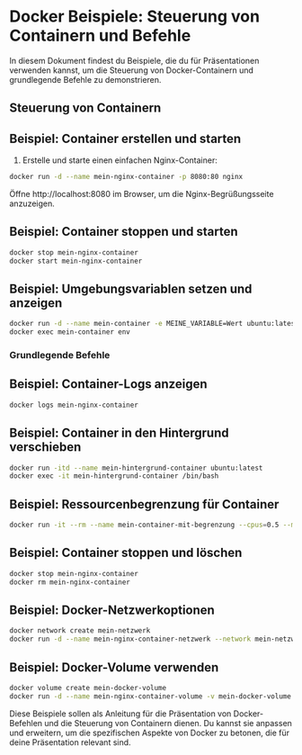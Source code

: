 # Docker Beispiele: Steuerung von Containern und Befehle

In diesem Dokument findest du Beispiele, die du für Präsentationen verwenden kannst, um die Steuerung von Docker-Containern und grundlegende Befehle zu demonstrieren.

## Steuerung von Containern

## Beispiel: Container erstellen und starten

1. Erstelle und starte einen einfachen Nginx-Container:

```bash
docker run -d --name mein-nginx-container -p 8080:80 nginx
```

Öffne http://localhost:8080 im Browser, um die Nginx-Begrüßungsseite anzuzeigen.

## Beispiel: Container stoppen und starten

```bash
docker stop mein-nginx-container
docker start mein-nginx-container
```

## Beispiel: Umgebungsvariablen setzen und anzeigen

```bash
docker run -d --name mein-container -e MEINE_VARIABLE=Wert ubuntu:latest
docker exec mein-container env
```

### Grundlegende Befehle
## Beispiel: Container-Logs anzeigen

```bash
docker logs mein-nginx-container
```

## Beispiel: Container in den Hintergrund verschieben

```bash
docker run -itd --name mein-hintergrund-container ubuntu:latest
docker exec -it mein-hintergrund-container /bin/bash
```

## Beispiel: Ressourcenbegrenzung für Container

```bash
docker run -it --rm --name mein-container-mit-begrenzung --cpus=0.5 --memory=512m ubuntu:latest
```

## Beispiel: Container stoppen und löschen

```bash
docker stop mein-nginx-container
docker rm mein-nginx-container
```

## Beispiel: Docker-Netzwerkoptionen

```bash
docker network create mein-netzwerk
docker run -d --name mein-nginx-container-netzwerk --network mein-netzwerk nginx
```

## Beispiel: Docker-Volume verwenden

```bash
docker volume create mein-docker-volume
docker run -d --name mein-nginx-container-volume -v mein-docker-volume:/usr/share/nginx/html nginx
```

Diese Beispiele sollen als Anleitung für die Präsentation von Docker-Befehlen und die Steuerung von Containern dienen. Du kannst sie anpassen und erweitern, um die spezifischen Aspekte von Docker zu betonen, die für deine Präsentation relevant sind.